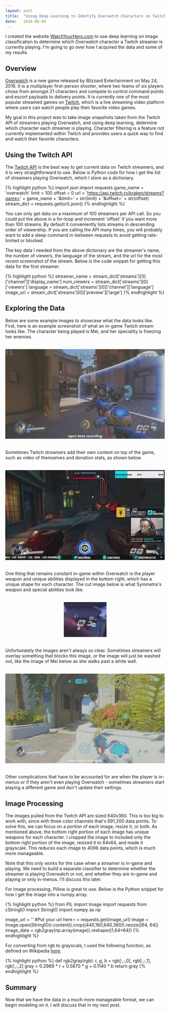 ```yaml
---
layout: post
title:  "Using Deep Learning to Identify Overwatch Characters on Twitch"
date:   2016-06-04
---
```


I created the website [WatchYourHero.com](http://watchyourhero.com/) to use deep learning on image classification to determine which Overwatch character a Twitch streamer is currently playing. I'm going to go over how I acquired the data and some of my results.

## Overview

[Overwatch](https://playoverwatch.com/en-us/) is a new game released by Blizzard Entertainment on May 24, 2016. It is a multiplayer first-person shooter, where two teams of six players chose from amongst 21 characters and compete to control command points and escort payloads to delivery points. It is currently one of the most popular streamed games on [Twitch](https://www.twitch.tv/), which is a live streaming video platform where users can watch people play their favorite video games.

My goal in this project was to take image snapshots taken from the Twitch API of streamers playing Overwatch, and using deep learning, determine which character each streamer is playing. Character filtering is a feature not currently implemented within Twitch and provides users a quick way to find and watch their favorite characters.

## Using the Twitch API

The [Twitch API](https://github.com/justintv/Twitch-API) is the best way to get current data on Twitch streamers, and it is very straightforward to use. Below is Python code for how I get the list of streamers playing Overwatch, which I store as a dictionary.

{% highlight python %}
import json
import requests
game_name = 'overwatch'
limit = 100
offset = 0
url = 'https://api.twitch.tv/kraken/streams?game=' + 
	game_name + '&limit=' + str(limit) + '&offset=' + str(offset)
stream_dict = requests.get(url).json()
{% endhighlight %}

You can only get data on a maximum of 100 streamers per API call. So you could put the above in a for-loop and increment 'offset' if you want more than 100 streams. By default it conveniently lists streams in descending order of viewership. If you are calling the API many times, you will probably want to add a sleep command in-between requests to avoid getting rate-limited or blocked.

The key data I needed from the above dictionary are the streamer's name, the number of viewers, the language of the stream, and the url for the most recent screenshot of the stream. Below is the code snippet for getting this data for the first streamer.

{% highlight python %}
streamer_name = stream_dict['streams'][0]['channel']['display_name']
num_viewers = stream_dict['streams'][0]['viewers']
language = stream_dict['streams'][0]['channel']['language']
image_url = stream_dict['streams'][0]['preview']['large']
{% endhighlight %}

## Exploring the Data

Below are some example images to showcase what the data looks like. First, here is an example screenshot of what an in-game Twitch stream looks like. The character being played is Mei, and her speciality is freezing her enemies.

<br>

<div align="center">
<img src="/assets/in_game1.jpg">
</div>

<br>
  
Sometimes Twitch streamers add their own content on top of the game, such as video of themselves and donation stats, as shown below.

<br>

<div align="center">
<img src="/assets/in_game3.jpg">
</div>

<br>

One thing that remains constant in-game within Overwatch is the player weapon and unique abilities displayed in the bottom right, which has a unique shape for each character. The cut image below is what Symmetra's weapon and special abilities look like.

<br>

<div align="center">
<img src="/assets/cut_sample.png">
</div>

<br>

Unfortunately the images aren't always so clear. Sometimes streamers will overlay something that blocks this image, or the image will just be washed out, like the image of Mei below as she walks past a white wall.

<br>

<div align="center">
<img src="/assets/in_game2.jpg">
</div>

<br>

Other complications that have to be accounted for are when the player is in-menus or if they aren't even playing Overwatch - sometimes streamers start playing a different game and don't update their settings.

## Image Processing

The images pulled from the Twitch API are sized 640x360. This is too big to work with, since with three color channels that's 691,200 data points. To solve this, we can focus on a portion of each image, resize it, or both. As mentioned above, the bottom right portion of each image has unique weapons for each character. I cropped the image to included only the bottom right portion of the image, resized it to 64x64, and made it grayscale. This reduces each image to 4096 data points, which is much more manageable.

Note that this only works for the case when a streamer is in-game and playing. We need to build a separate classifier to determine whether the streamer is playing Overwatch or not, and whether they are in-game and playing or only in-menus. I'll discuss this later.

For image processing, Pillow is great to use. Below is the Python snippet for how I get the image into a numpy array.

{% highlight python %}
from PIL import Image
import requests
from cStringIO import StringIO
import numpy as np

image_url = '' #Put your url here
r = requests.get(image_url) 
image = Image.open(StringIO(r.content)).crop((440,160,640,360)).resize((64, 64))
image_data = rgb2gray(np.array(image)).reshape((1,64*64))
{% endhighlight %}

For converting from rgb to grayscale, I used the following function, as defined on Wikipedia [here](https://en.wikipedia.org/wiki/Grayscale#Luma_coding_in_video_systems).

{% highlight python %}
def rgb2gray(rgb):
    r, g, b = rgb[:,:,0], rgb[:,:,1], rgb[:,:,2]
    gray = 0.2989 * r + 0.5870 * g + 0.1140 * b
    return gray
{% endhighlight %}

## Summary

Now that we have the data in a much more manageable format, we can begin modeling on it. I will discuss that in my next post.

